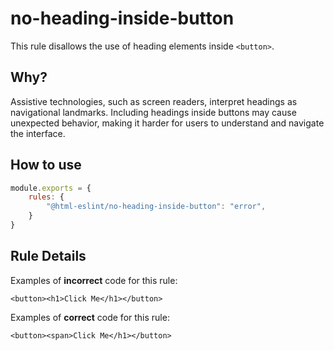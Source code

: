 # no-heading-inside-button

This rule disallows the use of heading elements inside `<button>`.

## Why?

Assistive technologies, such as screen readers, interpret headings as navigational landmarks. Including headings inside buttons may cause unexpected behavior, making it harder for users to understand and navigate the interface.

## How to use

```js,.eslintrc.js
module.exports = {
    rules: {
        "@html-eslint/no-heading-inside-button": "error",
    }
}
```

## Rule Details

Examples of **incorrect** code for this rule:

```html,incorrect
<button><h1>Click Me</h1></button>
```

Examples of **correct** code for this rule:

```html,incorrect
<button><span>Click Me</h1></button>
```
